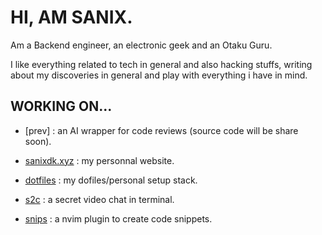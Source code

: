 # HI, AM SANIX.

Am a Backend engineer, an electronic geek and an Otaku Guru.

I like everything related to tech in general and also hacking stuffs,
writing about my discoveries in general and play with everything i have in mind.

## WORKING ON...

- [prev] : an AI wrapper for code reviews (source code will be share soon).

- [sanixdk.xyz](https://github.com/Sanix-Darker/sanixdk.xyz) : my personnal website.

- [dotfiles](https://github.com/Sanix-Darker/dotfiles) : my dofiles/personal setup stack.

- [s2c](https://github.com/sanix-darker/s2c) : a secret video chat in terminal.

- [snips](https://github.com/Sanix-Darker/snips.nvim) : a nvim plugin to create code snippets.
